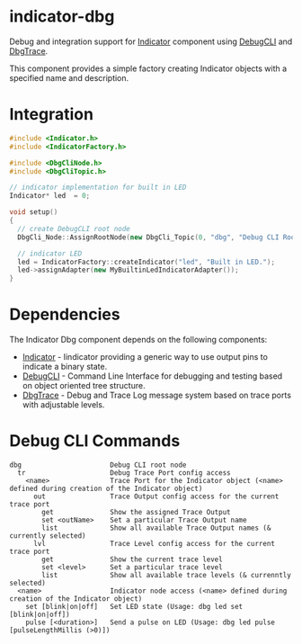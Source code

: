 # indicator-dbg

Debug and integration support for [Indicator](https://github.com/dniklaus/indicator) component using [DebugCLI](https://github.com/ERNICommunity/debug-cli) and [DbgTrace](https://github.com/ERNICommunity/dbg-trace).

This component provides a simple factory creating Indicator objects with a specified name and description.

# Integration
```C++
#include <Indicator.h>
#include <IndicatorFactory.h>

#include <DbgCliNode.h>
#include <DbgCliTopic.h>

// indicator implementation for built in LED
Indicator* led  = 0;

void setup()
{
  // create DebugCLI root node
  DbgCli_Node::AssignRootNode(new DbgCli_Topic(0, "dbg", "Debug CLI Root Node."));

  // indicator LED
  led = IndicatorFactory::createIndicator("led", "Built in LED.");
  led->assignAdapter(new MyBuiltinLedIndicatorAdapter());
}

```

# Dependencies

The Indicator Dbg component depends on the following components:

* [Indicator](https://github.com/dniklaus/indicator) - Iindicator providing a generic way to use output pins to indicate a binary state.
* [DebugCLI](https://github.com/ERNICommunity/debug-cli) - Command Line Interface for debugging and testing based on object oriented tree structure.
* [DbgTrace](https://github.com/ERNICommunity/dbg-trace) - Debug and Trace Log message system based on trace ports with adjustable levels.


# Debug CLI Commands
```
dbg                      Debug CLI root node
  tr                     Debug Trace Port config access
    <name>               Trace Port for the Indicator object (<name> defined during creation of the Indicator object)
      out                Trace Output config access for the current trace port
        get              Show the assigned Trace Output
        set <outName>    Set a particular Trace Output name
        list             Show all available Trace Output names (& currently selected)
      lvl                Trace Level config access for the current trace port
        get              Show the current trace level
        set <level>      Set a particular trace level
        list             Show all available trace levels (& currenntly selected)
  <name>                 Indicator node access (<name> defined during creation of the Indicator object)
    set [blink|on|off]   Set LED state (Usage: dbg led set [blink|on|off])
    pulse [<duration>]   Send a pulse on LED (Usage: dbg led pulse [pulseLengthMillis (>0)])
```
